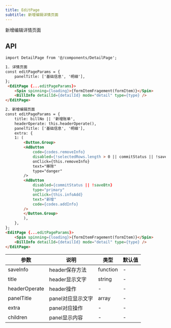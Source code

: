 ```yaml
---
title: EditPage
subtitle: 新增编辑详情页面
---
```


新增编辑详情页面

## API

```html
import DetailPage from '@/components/DetailPage';

1. 详情页面
const editPageParams = {
    panelTitle: ['基础信息', '明细'],
};
 <EditPage {...editPageParams}>
    <Spin spinning={loading}>{formItemFragement(formItem)}</Spin>
    <BillInfo detailId={detailId} mode="detail" type={type} />
</EditPage>

2. 新增编辑页面
const editPageParams = {
    title: billNo || '新增账单',
    headerOperate: this.headerOperate(),
    panelTitle: ['基础信息', '明细'],
    extra: {
    1: (
        <Button.Group>
        <AdButton
            code={codes.removeInfo}
            disabled={!selectedRows.length > 0 || commitStatus || !saveBtn}
            onClick={this.removeInfo}
            text="移除"
            type="danger"
        />
        <AdButton
            disabled={commitStatus || !saveBtn}
            type="primary"
            onClick={this.infoAdd}
            text="新增"
            code={codes.addInfo}
        />
        </Button.Group>
        ),
    },
};
<EditPage {...editPageParams}>
    <Spin spinning={loading}>{formItemFragement(formItem)}</Spin>
    <BillInfo detailId={detailId} mode="detail" type={type} />
</EditPage>
```

| 参数      | 说明                                      | 类型         | 默认值 |
|----------|------------------------------------------|-------------|-------|
| saveInfo | header保存方法 | function | - |
| title | header显示文字 | string | - |
| headerOperate | header操作 | - | - |
| panelTitle | panel对应显示文字 | array | - |
| extra | panel对应操作 | - | - |
| children | panel显示内容 | - | - |


